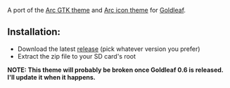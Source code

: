 A port of the [Arc GTK theme](https://github.com/horst3180/arc-theme) and [Arc icon theme](https://github.com/horst3180/arc-icon-theme) for [Goldleaf](https://github.com/XorTroll/Goldleaf).

## Installation:
* Download the latest [release](https://github.com/bandithedoge/goldleaf-theme-arc/releases) (pick whatever version you prefer)
* Extract the zip file to your SD card's root

**NOTE: This theme will probably be broken once Goldleaf 0.6 is released. I'll update it when it happens.**
